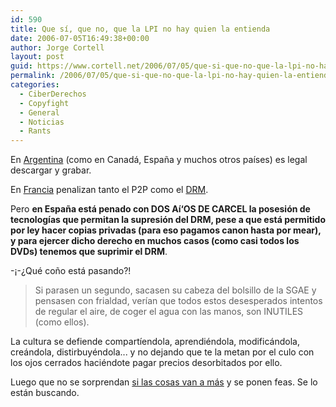 ```yaml
---
id: 590
title: Que sí­, que no, que la LPI no hay quien la entienda
date: 2006-07-05T16:49:38+00:00
author: Jorge Cortell
layout: post
guid: https://www.cortell.net/2006/07/05/que-si-que-no-que-la-lpi-no-hay-quien-la-entienda/
permalink: /2006/07/05/que-si-que-no-que-la-lpi-no-hay-quien-la-entienda/
categories:
  - CiberDerechos
  - Copyfight
  - General
  - Noticias
  - Rants
---
```

En <a title="Argentina LPI" target="_blank" href="https://www.20minutos.es/noticia/137599/0/descarga/musica/internet/">Argentina</a> (como en Canadá, España y muchos otros paí­ses) es legal descargar y grabar.

En <a title="Francia LPI" target="_blank" href="https://www.20minutos.es/noticia/137342/0/propiedad/intelectual/francia/">Francia</a> penalizan tanto el P2P como el <a title="DRM" target="_blank" href="https://www.fsf.org/news/news_item.2006-06-09.5915095301">DRM</a>.

Pero **en España está penado con DOS Aí‘OS DE CARCEL la posesión de tecnologí­as que permitan la supresión del DRM, pese a que está permitido por ley hacer copias privadas (para eso pagamos canon hasta por mear), y para ejercer dicho derecho en muchos casos (como casi todos los DVDs) tenemos que suprimir el DRM**.

-¡-¿Qué coño está pasando?!

> Si parasen un segundo, sacasen su cabeza del bolsillo de la SGAE y pensasen con frialdad, verí­an que todos estos desesperados intentos de regular el aire, de coger el agua con las manos, son INUTILES (como ellos).

La cultura se defiende compartí­endola, aprendiéndola, modificándola, creándola, distirbuyéndola... y no dejando que te la metan por el culo con los ojos cerrados haciéndote pagar precios desorbitados por ello.

Luego que no se sorprendan <a title="ataque a SGAE" target="_blank" href="https://www.20minutos.es/galeria/1278/0/0/sgae/canon/ataque/">si las cosas van a más</a> y se ponen feas. Se lo están buscando.